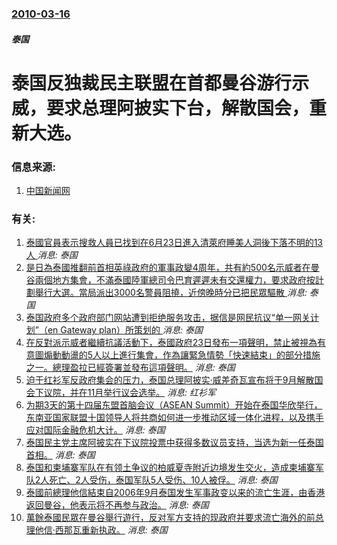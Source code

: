 ### [2010-03-16](/news/2010/03/16/index.md)

##### 泰国
#  泰国反独裁民主联盟在首都曼谷游行示威，要求总理阿披实下台，解散国会，重新大选。




### 信息来源:

1. [中国新闻网](http://www.chinanews.com.cn/tp/tp-gjxw/news/2010/03-16/2173162.shtml)

### 有关:

1. [泰國官員表示搜救人員已找到在6月23日進入清萊府睡美人洞後下落不明的13人 ](/zh/news/2018/07/2/泰國官員表示搜救人員已找到在6月23日進入清萊府睡美人洞後下落不明的13人.md) _消息: 泰国_
2. [是日為泰國推翻前首相英祿政府的軍事政變4周年，共有約500名示威者在曼谷兩個地方集會，不滿泰國陸軍總司令巴育遲遲未有交還權力，要求政府按計劃舉行大選。當局派出3000名警員阻撓，近傍晚時分已把民眾驅散 ](/zh/news/2018/05/22/是日為泰國推翻前首相英祿政府的軍事政變4周年-共有約500名示威者在曼谷兩個地方集會-不滿泰國陸軍總司令巴育遲遲未有交還.md) _消息: 泰国_
3. [泰国政府多个政府部门网站遭到拒绝服务攻击，据信是网民抗议“单一网关计划”（en Gateway plan）所策划的 ](/zh/news/2015/10/1/泰国政府多个政府部门网站遭到拒绝服务攻击-据信是网民抗议-单一网关计划-en-Gateway-plan-所策划的.md) _消息: 泰国_
4. [ 在反對派示威者繼續抗議活動下，泰國政府23日發布一項聲明，禁止被視為有意圖煽動動盪的5人以上進行集會，作為讓緊急情勢「快速結束」的部分措施之一。總理盈拉已經簽署並發布這項聲明。](/zh/news/2014/01/23/在反對派示威者繼續抗議活動下-泰國政府23日發布一項聲明-禁止被視為有意圖煽動動盪的5人以上進行集會-作為讓緊急情勢.md) _消息: 泰国_
5. [ 迫于红衫军反政府集会的压力，泰国总理阿披实·威差奇瓦宣布将于9月解散国会下议院，并在11月举行议会选举。](/zh/news/2010/05/6/迫于红衫军反政府集会的压力-泰国总理阿披实-威差奇瓦宣布将于9月解散国会下议院-并在11月举行议会选举.md) _消息: 红衫军_
6. [为期3天的第十四届东盟首脑会议（ASEAN Summit）开始在泰国华欣举行，东南亚国家联盟十国领导人将共商如何进一步推动区域一体化进程，以及携手应对国际金融危机大计。](/zh/news/2009/02/27/为期3天的第十四届东盟首脑会议-ASEAN-Summit-开始在泰国华欣举行-东南亚国家联盟十国领导人将共商如何进一步推.md) _消息: 泰国_
7. [泰国民主党主席阿披实在下议院投票中获得多数议员支持，当选为新一任泰国首相。](/zh/news/2008/12/15/泰国民主党主席阿披实在下议院投票中获得多数议员支持-当选为新一任泰国首相.md) _消息: 泰国_
8. [泰国和柬埔寨军队在有领土争议的柏威夏寺附近边境发生交火，造成柬埔寨军队2人死亡、2人受伤，泰国军队5人受伤、10人被俘。](/zh/news/2008/10/15/泰国和柬埔寨军队在有领土争议的柏威夏寺附近边境发生交火-造成柬埔寨军队2人死亡-2人受伤-泰国军队5人受伤-10人被俘.md) _消息: 泰国_
9. [泰國前總理他信結束自2006年9月泰国发生军事政变以来的流亡生涯，由香港返回曼谷，他表示将不再参与政治。](/zh/news/2008/02/28/泰國前總理他信結束自2006年9月泰国发生军事政变以来的流亡生涯-由香港返回曼谷-他表示将不再参与政治.md) _消息: 泰国_
10. [萬餘泰國民眾在曼谷舉行遊行，反对军方支持的现政府并要求流亡海外的前总理他信·西那瓦重新执政。](/zh/news/2007/06/9/萬餘泰國民眾在曼谷舉行遊行-反对军方支持的现政府并要求流亡海外的前总理他信-西那瓦重新执政.md) _消息: 泰国_
